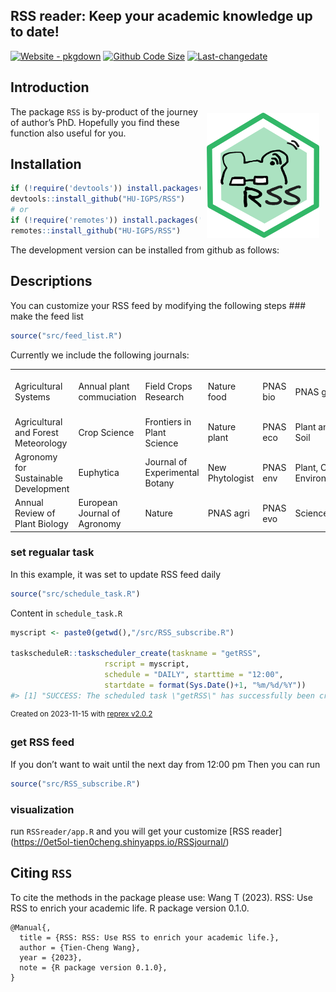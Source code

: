 
<!-- README.md is generated from README.Rmd. Please edit that file -->

## RSS reader: Keep your academic knowledge up to date!

[![Website -
pkgdown](https://img.shields.io/badge/website-GUI-green)](https://0et5ol-tien0cheng.shinyapps.io/RSSjournal/)
[![Github Code
Size](https://img.shields.io/github/languages/code-size/Illustratien/RSS.svg)](https://github.com/HU-IGPS/RSS)
[![Last-changedate](https://img.shields.io/badge/last%20change-2023--11--15-yellowgreen.svg)](https://github.com/HU-IGPS/RSS/commits/master)

## Introduction

<img src="picture/logo.png" align="right" alt="logo" width="180" height = "200" style = "padding: 10px; border: none; float: right;">

The package `RSS` is by-product of the journey of author’s PhD.
Hopefully you find these function also useful for you.

## Installation

<!-- The package can be installed from CRAN as follows: -->

``` r
if (!require('devtools')) install.packages('devtools')
devtools::install_github("HU-IGPS/RSS")
# or
if (!require('remotes')) install.packages('remotes')
remotes::install_github("HU-IGPS/RSS")
```

The development version can be installed from github as follows:

## Descriptions

You can customize your RSS feed by modifying the following steps \###
make the feed list

``` r
source("src/feed_list.R")
```

Currently we include the following journals:

|                                      |                              |                                |                 |          |                           |                                  |
|:-------------------------------------|:-----------------------------|:-------------------------------|:----------------|:---------|:--------------------------|:---------------------------------|
| Agricultural Systems                 | Annual plant commuciation    | Field Crops Research           | Nature food     | PNAS bio | PNAS gene                 | Theoretical and Applied Genetics |
| Agricultural and Forest Meteorology  | Crop Science                 | Frontiers in Plant Science     | Nature plant    | PNAS eco | Plant and Soil            | Trends in Ecology & Evolution    |
| Agronomy for Sustainable Development | Euphytica                    | Journal of Experimental Botany | New Phytologist | PNAS env | Plant, Cell & Environment | Trends in Plant Science          |
| Annual Review of Plant Biology       | European Journal of Agronomy | Nature                         | PNAS agri       | PNAS evo | Science                   | scientific report                |

### set regualar task

In this example, it was set to update RSS feed daily

``` r
source("src/schedule_task.R")
```

Content in `schedule_task.R`

``` r
myscript <- paste0(getwd(),"/src/RSS_subscribe.R")

taskscheduleR::taskscheduler_create(taskname = "getRSS", 
                     rscript = myscript, 
                     schedule = "DAILY", starttime = "12:00",
                     startdate = format(Sys.Date()+1, "%m/%d/%Y"))
#> [1] "SUCCESS: The scheduled task \"getRSS\" has successfully been created."
```

<sup>Created on 2023-11-15 with [reprex
v2.0.2](https://reprex.tidyverse.org)</sup>

### get RSS feed

If you don’t want to wait until the next day from 12:00 pm Then you can
run

``` r
source("src/RSS_subscribe.R")
```

### visualization

run `RSSreader/app.R` and you will get your customize \[RSS reader\]
(<https://0et5ol-tien0cheng.shinyapps.io/RSSjournal/>)

## Citing `RSS`

To cite the methods in the package please use: Wang T (2023). RSS: Use
RSS to enrich your academic life. R package version 0.1.0.

    @Manual{,
      title = {RSS: RSS: Use RSS to enrich your academic life.},
      author = {Tien-Cheng Wang},
      year = {2023},
      note = {R package version 0.1.0},
    }
